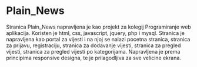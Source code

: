 # Plain_News


Stranica Plain_News napravljena je kao projekt za kolegij Programiranje web aplikacija. 
Koristen je html, css, javascript, jquery, php i mysql. 
Stranica je napravljena kao portal za vijesti i na njoj se nalazi pocetna stranica, stranica za prijavu, registraciju, stranica za dodavanje vijesti, stranica za pregled vijesti, stranica za pregled vijesti po kategorijama.
Napravljena je prema principima responsive designa, te je prilagodljiva za sve velicine ekrana. 